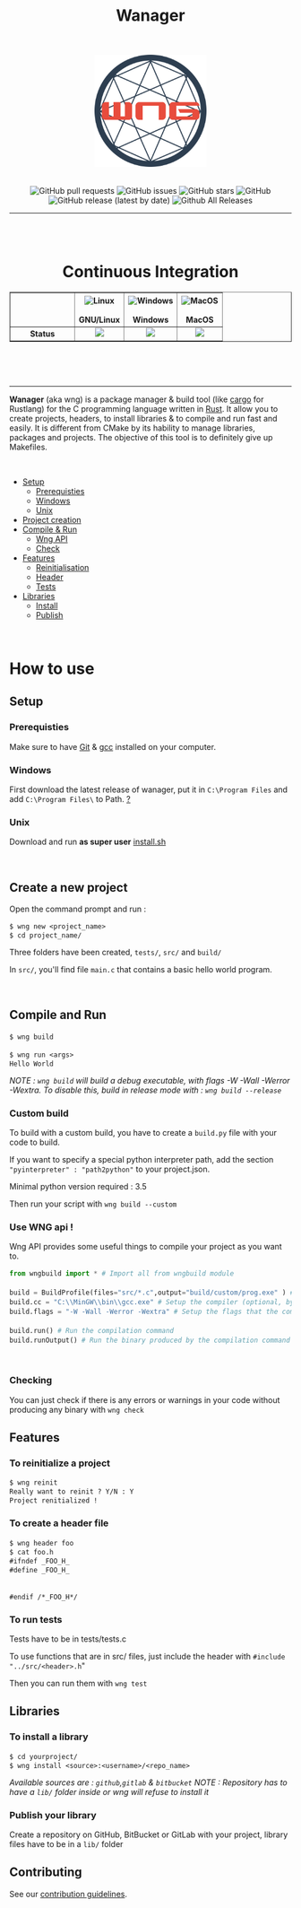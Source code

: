 <h1 align="center">Wanager</h1>
<br>
<br>
<div align="center">
<img width=200 src="assets/wng.png"/>
</div>
<br>
<div align="center">

![GitHub pull requests](https://img.shields.io/github/issues-pr/Wmanage/wng?label=Pull%20requests&style=flat-square)
![GitHub issues](https://img.shields.io/github/issues/Wmanage/wng?label=Issues&style=flat-square)
![GitHub stars](https://img.shields.io/github/stars/Wmanage/wng?color=%23aa1111&label=Stars&style=flat-square)
![GitHub](https://img.shields.io/github/license/Wmanage/wng?color=%23ffaa00&label=License&style=flat-square)
![GitHub release (latest by date)](https://img.shields.io/github/v/release/Wmanage/wng?color=%23888800&label=Latest%20release&style=flat-square)
![Github All Releases](https://img.shields.io/github/downloads/Wmanage/wng/total?color=%2300aa00&label=Downloads&style=flat-square)

</div>

---

<br>
<br>
<h1 align="center">Continuous Integration</h1>
<table border="1" align="center">
    <thead>
    <tr>
    <th>
    </th>
    <th>
                <center><img alt="Linux" src="https://www.screenconnect.com/Images/LogoLinux.png" align="center" height="30" width="30" /></center><br>
                <center>GNU/Linux</center>
    </th>
    <th>
                <center><img alt="Windows" src="https://upload.wikimedia.org/wikipedia/commons/thumb/7/76/Windows_logo_-_2012_%28dark_blue%2C_lines_thinner%29.svg/414px-Windows_logo_-_2012_%28dark_blue%2C_lines_thinner%29.svg.png" align="center" height="30" width="30" /></center><br>
                <center>Windows</center>
    </th>
    <th>
                <center><img alt="MacOS" src="https://upload.wikimedia.org/wikipedia/commons/thumb/f/fa/Apple_logo_black.svg/245px-Apple_logo_black.svg.png" align="center" height="30"width="25" /></center><br>
                 <center>MacOS</center>
    </th>
    </tr>
    </thead>
    <tbody>
    <tr>
    <th align="center" width="100">
    Status
    </th>
    <td align="center">
        <img src="https://img.shields.io/github/workflow/status/Wmanage/wng/RustUnix?label=Status&style=flat-square&color=success">
    </td>
    <td align="center">
        <img src="https://img.shields.io/github/workflow/status/Wmanage/wng/Rust?label=Status&style=flat-square&color=success">
    </td>
    <td align="center">
        <img src="https://img.shields.io/github/workflow/status/Wmanage/wng/RustUnix?label=Status&style=flat-square&color=success">
    </td>
    </tr>
    </tbody>

</table>

<br>
<br>
<br>

---

**Wanager** (aka wng) is a package manager & build tool (like [cargo](https://doc.rust-lang.org/cargo/) for Rustlang) for the C programming language written in [Rust](https://rust-lang.org). It allow you to create projects, headers, to install libraries & to compile and run fast and easily. It is different from CMake by its hability to manage libraries, packages and projects. The objective of this tool is to definitely give up Makefiles.

<br>

- [Setup](#setup)
  - [Prerequisties](#prerequisties)
  - [Windows](#windows)
  - [Unix](#unix)
- [Project creation](#create-a-new-project)
- [Compile & Run](#compile-and-run)
  - [Wng API](#use-wng-api-)
  - [Check](#checking)
- [Features](#features)
  - [Reinitialisation](#to-reinitialize-a-project)
  - [Header](#to-create-a-header-file)
  - [Tests](#to-run-tests)
- [Libraries](#libraries)
  - [Install](#to-install-a-library)
  - [Publish](#publish-your-library)

<br>

# How to use

## Setup

### Prerequisties

Make sure to have [Git](https://git-scm.com) & [gcc](https://gcc.gnu.org/) installed on your computer.

### Windows

First download the latest release of wanager, put it in `C:\Program Files` and add `C:\Program Files\` to Path. [?](https://stackoverflow.com/questions/44272416/how-to-add-a-folder-to-path-environment-variable-in-windows-10-with-screensho)

### Unix

Download and run **as super user** [install.sh](https://github.com/Wmanage/wng/tree/master/install.sh)

<br>

## Create a new project

Open the command prompt and run :

```
$ wng new <project_name>
$ cd project_name/
```

Three folders have been created, `tests/`, `src/` and `build/`

In `src/`, you'll find file `main.c` that contains a basic hello world program.

<br>


## Compile and Run

```
$ wng build

$ wng run <args>
Hello World
```

*NOTE : `wng build` will build a debug executable, with flags -W -Wall -Werror -Wextra. To disable this, build in release mode with : `wng build --release`*


### Custom build

To build with a custom build, you have to create a `build.py` file with your code to build.

If you want to specify a special python interpreter path, add the section `"pyinterpreter" : "path2python"` to your project.json.

Minimal python version required : 3.5

Then run your script with `wng build --custom`

### Use WNG api !

Wng API provides some useful things to compile your project as you want to.

```py
from wngbuild import * # Import all from wngbuild module

build = BuildProfile(files="src/*.c",output="build/custom/prog.exe" ) # setup a build profile that will compile all files in src/ and place the binary in build/custom/prog.exe
build.cc = "C:\\MinGW\\bin\\gcc.exe" # Setup the compiler (optional, by default "gcc")
build.flags = "-W -Wall -Werror -Wextra" # Setup the flags that the command will be run with (optional)

build.run() # Run the compilation command
build.runOutput() # Run the binary produced by the compilation command (Will raise an error if the compilation command fails)
```

<br>

### Checking

You can just check if there is any errors or warnings in your code without producing any binary with `wng check`


## Features

### To reinitialize a project

```
$ wng reinit
Really want to reinit ? Y/N : Y
Project renitialized !
```

### To create a header file

```
$ wng header foo
$ cat foo.h
#ifndef _FOO_H_
#define _FOO_H_


#endif /*_FOO_H*/
```

### To run tests

Tests have to be in tests/tests.c

To use functions that are in src/ files, just include the header with `#include "../src/<header>.h`"

Then you can run them with `wng test`

## Libraries

### To install a library

```
$ cd yourproject/
$ wng install <source>:<username>/<repo_name>
```

*Available sources are : `github`,`gitlab` & `bitbucket`*
*NOTE : Repository has to have a `lib/` folder inside or wng will refuse to install it*

### Publish your library

Create a repository on GitHub, BitBucket or GitLab with your project, library files have to be in a `lib/` folder

## Contributing

See our [contribution guidelines](https://github.com/wmanage/wng/blob/master/CONTRIBUTING.md).
